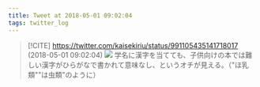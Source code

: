 ```yaml
---
title: Tweet at 2018-05-01 09:02:04
tags: twitter_log
---
```


> [!CITE] https://twitter.com/kaisekiriu/status/991105435141718017 (2018-05-01 09:02:04)
> ![](https://twitter.com/kaisekiriu/status/991105435141718017)
> 学名に漢字を当てても、子供向けの本では難しい漢字がひらがなで書かれて意味なし、というオチが見える。（"ほ乳類""は虫類"のように）
